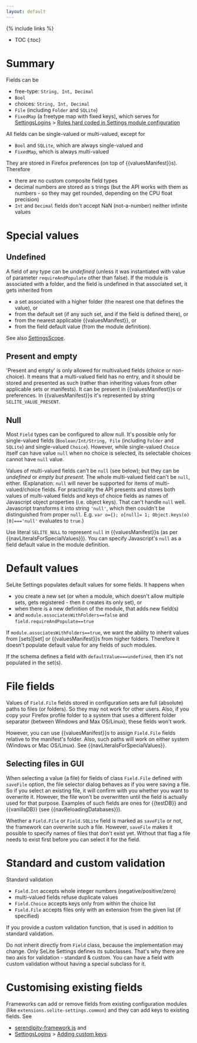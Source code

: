 ```yaml
---
layout: default
---
```

{% include links %}
* TOC
{:toc}

# Summary #
Fields can be

  * free-type: `String, Int, Decimal`
  * `Bool`
  * choices: `String, Int, Decimal`
  * `File` (including `Folder` and `SQLite`)
  * `FixedMap` (a freetype map with fixed keys), which serves for [SettingsLogins](SettingsLogins) > [Roles hard coded in Settings module configuration](SettingsLogins#roles-hard-coded-in-settings-module-configuration)

All fields can be single-valued or multi-valued, except for

  * `Bool` and `SQLite`, which are always single-valued and
  * `FixedMap`, which is always multi-valued

They are stored in Firefox preferences (on top of {{valuesManifest}}s). Therefore

  * there are no custom composite field types
  * decimal numbers are stored as s trings (but the API works with them as numbers - so they may get rounded, depending on the CPU float precision)
  * `Int` and `Decimal` fields don't accept NaN (not-a-number) neither infinite values

# Special values #

## Undefined ##
A field of any type can be _undefined_ (unless it was instantiated with value of parameter `requireAndPopulate` other than false). If the module is associated with a folder, and the field is undefined in that associated set, it gets inherited from

  * a set associated with a higher folder (the nearest one that defines the value), or
  * from the default set (if any such set, and if the field is defined there), or
  * from the nearest applicable {{valuesManifest}}, or
  * from the field default value (from the module definition).

See also [SettingsScope](SettingsScope).

## Present and empty ##
'Present and empty' is only allowed for multivalued fields (choice or non-choice). It means that a multi-valued field has no entry, and it should be stored and presented as such (rather than inheriting values from other applicable sets or manifests). It can be present in {{valuesManifest}}s or preferences. In {{valuesManifest}}s it's represented by string `SELITE_VALUE_PRESENT`.

## Null ##
Most `Field` types can be configured to allow null. It's possible only for single-valued fields (`Boolean/Int/String, File` (including `Folder` and `SQLite`) and single-valued `Choice`). However, while single-valued `Choice` itself can have value `null` when no choice is selected, its selectable choices cannot have `null` value.

Values of multi-valued fields can't be `null` (see below); but they can be _undefined_ or _empty but present_. The whole multi-valued field can't be `null`, either. (Explanation: `null` will never be supported for items of multi-valued/choice fields. For practicality the API presents and stores both values of multi-valued fields and keys of choice fields as names of Javascript object properties (i.e. object keys). That can't handle `null` well. Javascript transforms it into string `'null'`, which then couldn't be distinguished from proper `null`. E.g. `var o={}; o[null]= 1; Object.keys(o)[0]==='null'` evaluates to `true`.)

Use literal `SELITE_NULL` to represent `null` in {{valuesManifest}}s (as per {{navLiteralsForSpecialValues}}). You can specify Javascript's `null` as a field default value in the module definition.

# Default values #
SeLite Settings populates default values for some fields. It happens when

  * you create a new set (or when a module, which doesn't allow multiple sets, gets registered - then it creates its only set), or
  * when there is a new definition of the module, that adds new field(s)
  * and `module.associatesWithFolders==false` and `field.requireAndPopulate==true`

If `module.associatesWithFolders==true`, we want the ability to inherit values from [sets][set] or {{valuesManifest}}s from higher folders. Therefore it doesn't populate default value for any fields of such modules.

If the schema defines a field with `defaultValue===undefined`, then it's not populated in the set(s).

# File fields #
Values of `Field.File` fields stored in configuration sets are full (absolute) paths to files (or folders). So they may not work for other users. Also, if you copy your Firefox profile folder to a system that uses a different folder separator (between Windows and Max OS/Linux), these fields won't work.

However, you can use {{valuesManifest}}s to assign `Field.File` fields relative to the manifest's folder. Also, such paths will work on either system (Windows or Mac OS/Linux). See {{navLiteralsForSpecialValues}}.

## Selecting files in GUI ##
When selecting a value (a file) for fields of class `Field.File` defined with `saveFile` option, the file selector dialog behaves as if you were saving a file. So if you select an existing file, it will confirm with you whether you want to overwrite it. However, the file won't be overwritten until the field is actually used for that purpose. Examples of such fields are ones for {{testDB}} and {{vanillaDB}} (see {{navReloadingDatabases}}).

Whether a `Field.File` or `Field.SQLite` field is marked as `saveFile` or not, the framework can overwrite such a file. However, `saveFile` makes it possible to specify names of files that don't exist yet. Without that flag a file needs to exist first before you can select it for the field.

# Standard and custom validation #
Standard validation

  * `Field.Int` accepts whole integer numbers (negative/positive/zero)
  * multi-valued fields refuse duplicate values
  * `Field.Choice` accepts keys only from within the choice list
  * `Field.File` accepts files only with an extension from the given list (if specified)

If you provide a custom validation function, that is used in addition to standard validation.

Do not inherit directly from `Field` class, because the implementation may change. Only SeLite Settings defines its subclasses. That's why there are two axis for validation - standard & custom. You can have a field with custom validation without having a special subclass for it.

# Customising existing fields #
Frameworks can add or remove fields from existing configuration modules (like `extensions.selite-settings.common`) and they can add keys to existing fields. See

  * [serendipity-framework.js](https://github.com/SeLite/SeLite/tree/master/serendipity/serendipity-framework.js) and
  * [SettingsLogins](SettingsLogins) > [Adding custom keys](SettingsLogins#adding-custom-keys).